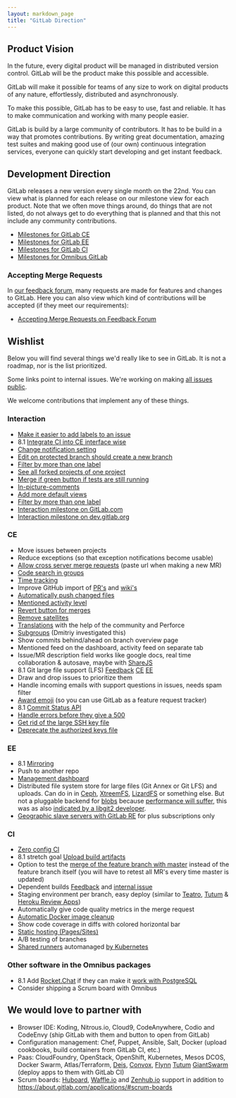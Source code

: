 ```yaml
---
layout: markdown_page
title: "GitLab Direction"
---
```


## Product Vision

In the future, every digital product will be managed in distributed version
control. GitLab will be the product make this possible and accessible.

GitLab will make it possible for teams of any size to work on
digital products of any nature, effortlessly, distributed and asynchronously.

To make this possible, GitLab has to be easy to use, fast and reliable.
It has to make communication and working with many people easier.

GitLab is build by a large community of contributors. It has to be build in a way
that promotes contributions. By writing great documentation, amazing test suites
and making good use of (our own) continuous integration services, everyone can
quickly start developing and get instant feedback.

## Development Direction

GitLab releases a new version every single month on the 22nd.
You can view what is planned for each release on our milestone view for each
product. Note that we often move things around, do things that are not listed,
do not always get to do everything that is planned and that this not include
any community contributions.

- [Milestones for GitLab CE](https://gitlab.com/gitlab-org/gitlab-ce/milestones)
- [Milestones for GitLab EE](https://gitlab.com/gitlab-org/gitlab-ee/milestones)
- [Milestones for GitLab CI](https://gitlab.com/gitlab-org/gitlab-ee/milestones)
- [Milestones for Omnibus GitLab](https://gitlab.com/gitlab-org/omnibus-gitlab/milestones)

### Accepting Merge Requests

In [our feedback forum](http://feedback.gitlab.com/forums/176466-general),
many requests are made for features and changes to GitLab. Here you can also
view which kind of contributions will be accepted (if they meet our requirements):

- [Accepting Merge Requests on Feedback Forum](http://feedback.gitlab.com/forums/176466-general/status/796455)

## Wishlist

Below you will find several things we'd really like to see in GitLab.
It is not a roadmap, nor is the list prioritized.

Some links point to internal issues. We're working on making [all issues public](https://about.gitlab.com/2015/08/03/almost-everything-we-do-is-now-open/).

We welcome contributions that implement any of these things.

### Interaction

- [Make it easier to add labels to an issue](https://gitlab.com/gitlab-org/gitlab-ce/issues/2574)
- 8.1 [Integrate CI into CE interface wise](https://gitlab.com/gitlab-org/gitlab-ce/issues/2594)
- [Change notification setting](https://dev.gitlab.org/gitlab/gitlabhq/issues/2395)
- [Edit on protected branch should create a new branch](https://dev.gitlab.org/gitlab/gitlabhq/issues/2242)
- [Filter by more than one label](https://gitlab.com/gitlab-org/gitlab-ce/issues/989)
- [See all forked projects of one project](https://gitlab.com/gitlab-org/gitlab-ce/issues/2406)
- [Merge if green button if tests are still running](https://gitlab.com/gitlab-org/gitlab-ce/issues/2640)
- [In-picture-comments](https://gitlab.com/gitlab-org/gitlab-ce/issues/2641)
- [Add more default views](https://gitlab.com/gitlab-com/www-gitlab-com/edit/master/source/direction/index.md)
- [Filter by more than one label](https://gitlab.com/gitlab-org/gitlab-ce/issues/989)
- [Interaction milestone on GitLab.com](https://gitlab.com/dashboard/milestones/interaction?title=Interaction)
- [Interaction milestone on dev.gitlab.org](https://dev.gitlab.org/groups/gitlab/milestones/interaction?title=Interaction)

### CE

- Move issues between projects
- Reduce exceptions (so that exception notifications become usable)
- [Allow cross server merge requests](http://feedback.gitlab.com/forums/176466-general/suggestions/5097708-implement-cross-server-federated-merge-requests) (paste url when making a new MR)
- [Code search in groups](https://dev.gitlab.org/gitlab/gitlabhq/issues/841)
- [Time tracking](https://dev.gitlab.org/gitlab/gitlabhq/issues/2192)
- Improve GitHub import of [PR's](https://gitlab.com/gitlab-org/gitlab-ce/issues/2833) and [wiki's](https://gitlab.com/gitlab-org/gitlab-ce/issues/2834)
- [Automatically push changed files](https://dev.gitlab.org/gitlab/gitlabhq/issues/2265)
- [Mentioned activity level](https://dev.gitlab.org/gitlab/gitlabhq/issues/2288)
- [Revert button for merges](https://dev.gitlab.org/gitlab/gitlabhq/issues/2299)
- [Remove satellites](https://dev.gitlab.org/gitlab/gitlabhq/issues/2300)
- [Translations](http://feedback.gitlab.com/forums/176466-general/suggestions/3337748-internationalization-add-translations) with the help of the community and Perforce
- [Subgroups](http://feedback.gitlab.com/forums/176466-general/suggestions/3867903-allow-project-groups-to-be-organized-in-a-hierarch) (Dmitriy investigated this)
- Show commits behind/ahead on branch overview page
- Mentioned feed on the dashboard, activity feed on separate tab
- Issue/MR description field works like google docs, real time collaboration & autosave, maybe with [ShareJS](http://sharejs.org/)
- 8.1 Git large file support (LFS) [Feedback](http://feedback.gitlab.com/forums/176466-general/suggestions/7502608-git-large-file-storage-lfs-support) [CE](https://dev.gitlab.org/gitlab/gitlabhq/issues/2295) [EE](https://dev.gitlab.org/gitlab/gitlab-ee/issues/318)
- Draw and drop issues to prioritize them
- Handle incoming emails with support questions in issues, needs spam filter
- [Award emoji](https://dev.gitlab.org/gitlab/gitlabhq/issues/2388) (so you can use GitLab as a feature request tracker)
- 8.1 [Commit Status API](https://gitlab.com/gitlab-org/gitlab-ce/issues/2595) 
- [Handle errors before they give a 500](https://dev.gitlab.org/gitlab/gitlabhq/issues?milestone_id=&scope=all&sort=created_desc&state=opened&utf8=%E2%9C%93&assignee_id=&author_id=&milestone_title=&label_name=gitlab.com+errors)
- [Get rid of the large SSH key file](https://gitlab.com/gitlab-org/gitlab-git-http-server/issues/2#note_1983654)
- [Deprecate the authorized keys file](https://gitlab.com/gitlab-org/gitlab-git-http-server/issues/2#note_2064375)

### EE
- 8.1 [Mirroring](https://dev.gitlab.org/gitlab/gitlab-ee/issues/279)
- Push to another repo
- [Management dashboard](https://dev.gitlab.org/gitlab/gitlab-ee/issues/287)
- Distributed file system store for large files (Git Annex or Git LFS) and uploads. Can do in in [Ceph](http://ceph.com/), [XtreemFS](http://www.xtreemfs.org/), [LizardFS](http://lizardfs.com/) or something else. But not a pluggable backend for [blobs](http://blog.justinsb.com/blog/2013/12/14/cloudata-day-8/) because [performance will suffer](https://news.ycombinator.com/item?id=9839581), this was as also [indicated by a libgit2 developer](https://github.com/libgit2/libgit2-backends/pull/4#issuecomment-36115322).
- [Geographic slave servers with GitLab RE](https://dev.gitlab.org/gitlab/gitlabhq/issues/2359) for plus subscriptions only

### CI

- [Zero config CI](https://dev.gitlab.org/gitlab/gitlabhq/issues/2528)
- 8.1 stretch goal [Upload build artifacts](https://dev.gitlab.org/gitlab/gitlab-ci/issues/56)
- Option to test the [merge of the feature branch with master](http://homu.io/) instead of the feature branch itself (you will have to retest all MR's every time master is updated)
- Dependent builds [Feedback](http://feedback.gitlab.com/forums/176466-general/suggestions/7233770-chain-builds) and [internal issue](https://dev.gitlab.org/gitlab/gitlab-ci/issues/328)
- Staging environment per branch, easy deploy (similar to [Teatro](https://teatro.io/), [Tutum](https://support.tutum.co/support/solutions/articles/5000620449-deploy-to-tutum-button) & [Heroku Review Apps](https://blog.heroku.com/archives/2015/5/19/heroku_review_apps_beta))
- Automatically give code quality metrics in the merge request
- [Automatic Docker image cleanup](https://gitlab.com/ayufan/gitlab-runner-docker-cleanup/issues/1)
- Show code coverage in diffs with colored horizontal bar
- [Static hosting (Pages/Sites)](https://dev.gitlab.org/gitlab/gitlabhq/issues/2290)
- A/B testing of branches
- [Shared runners](https://dev.gitlab.org/gitlab/gitlab-ci/issues/322#note_56433) automanaged [by Kubernetes](https://gitlab.com/gitlab-org/gitlab-ci-multi-runner/merge_requests/30)

### Other software in the Omnibus packages

- 8.1 Add [Rocket.Chat](http://rocket.chat/) if they can make it [work with PostgreSQL](https://github.com/RocketChat/Rocket.Chat/issues/533)
- Consider shipping a Scrum board with Omnibus

## We would love to partner with

- Browser IDE: Koding, Nitrous.io, Cloud9, CodeAnywhere, Codio and CodeEnvy (ship GitLab with them and button to open from GitLab)
- Configuration management: Chef, Puppet, Ansible, Salt, Docker (upload cookbooks, build containers from GitLab CI, etc.)
- Paas: CloudFoundry, OpenStack, OpenShift, Kubernetes, Mesos DCOS, Docker Swarm, Atlas/Terraform, [Deis](http://deis.io/), [Convox](http://www.convox.com/), [Flynn](https://flynn.io/) [Tutum](https://www.tutum.co/) [GiantSwarm](https://giantswarm.io/) (deploy apps to them with GitLab CI)
- Scrum boards: [Huboard](https://huboard.com/), [Waffle.io](https://waffle.io/) and [Zenhub.io](https://www.zenhub.io/) support in addition to https://about.gitlab.com/applications/#scrum-boards